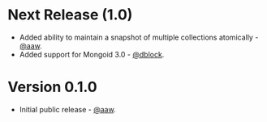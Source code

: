 Next Release (1.0)
==================

* Added ability to maintain a snapshot of multiple collections atomically - [@aaw](https://github.com/aaw).
* Added support for Mongoid 3.0 - [@dblock](https://github.com/dblock).

Version 0.1.0
=============

* Initial public release - [@aaw](https://github.com/aaw).
